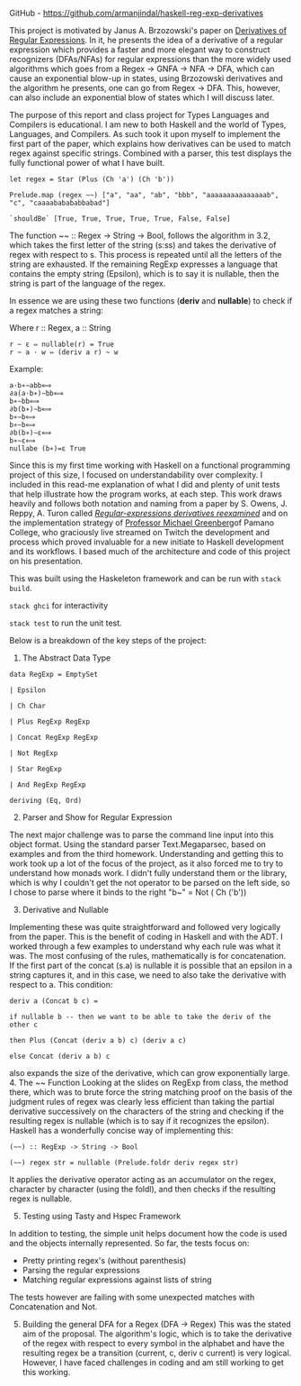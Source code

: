 
GitHub - https://github.com/armanjindal/haskell-reg-exp-derivatives

This project is motivated by Janus A. Brzozowski's paper on [Derivatives of Regular Expressions](https://dl.acm.org/doi/10.1145/321239.321249). In it, he presents the idea of a derivative of a regular expression which provides a faster and more elegant way to construct recognizers (DFAs/NFAs) for regular expressions than the more widely used algorithms which goes from a Regex -> GNFA -> NFA -> DFA, which can cause an exponential blow-up in states, using Brzozowski derivatives and the algorithm he presents, one can go from Regex -> DFA.  This, however, can also include an exponential blow of states which I will discuss later. 

The purpose of this report and class project for Types Languages and Compilers is educational. I am new to both Haskell and the world of Types, Languages, and Compilers. As such took it upon myself to implement the first part of the paper, which explains how derivatives can be used to match regex against specific strings.  Combined with a parser, this test displays the fully functional power of what I have built. 

```
let regex = Star (Plus (Ch 'a') (Ch 'b'))

Prelude.map (regex ~~) ["a", "aa", "ab", "bbb", "aaaaaaaaaaaaaaab", "c", "caaaababababbabad"]

`shouldBe` [True, True, True, True, True, False, False]
```

The function ~~ :: Regex -> String -> Bool, follows the algorithm in 3.2, which takes the first letter of the string (s:ss) and takes the derivative of regex with respect to s. This process is repeated until all the letters of the string are exhausted. If the remaining RegExp expresses a language that contains the empty string (Epsilon), which is to say it is nullable, then the string is part of the language of the regex.

In essence we are using these two functions (**deriv** and **nullable**) to check if a regex matches a string: 

Where r :: Regex, a :: String 

```
r ~ ε ⇔ nullable(r) = True
r ~ a · w ⇔ (deriv a r) ~ w
```

Example: 
```
a⋅b∗​∼abb⟺
∂a​(a⋅b∗)∼bb⟺
b∗∼bb⟺
∂b​(b∗)∼b⟺
b∗∼b⟺
b∗∼b⟺
∂b​(b∗)∼ε⟺
b∗∼ε⟺
nullabe (b∗)=ε True
```


Since this is my first time working with Haskell on a functional programming project of this size, I focused on understandability over complexity. I included in this read-me explanation of what I did and plenty of unit tests that help illustrate how the program works, at each step. This work draws heavily and follows both notation and naming from a paper by S. Owens, J. Reppy, A. Turon called [*Regular-expressions derivatives reexamined*](https://www.ccs.neu.edu/home/turon/re-deriv.pdf) and on the implementation strategy of [Professor Michael Greenberg](https://cs.pomona.edu/~michael/)of Pamano College, who graciously live streamed on Twitch the development and process which proved invaluable for a new initiate to Haskell development and its workflows. I based much of the architecture and code of this project on his presentation. 

This was built using the Haskeleton framework and can be run with `stack build`.

`stack ghci` for interactivity

`stack test` to run the unit test.

Below is a breakdown of the key steps of the project:

1. The Abstract Data Type

```
data RegExp = EmptySet

| Epsilon

| Ch Char

| Plus RegExp RegExp

| Concat RegExp RegExp

| Not RegExp

| Star RegExp

| And RegExp RegExp

deriving (Eq, Ord)
```

2. Parser and Show for Regular Expression

The next major challenge was to parse the command line input into this object format. Using the standard parser Text.Megaparsec, based on examples and from the third homework. Understanding and getting this to work took up a lot of the focus of the project, as it also forced me to try to understand how monads work.  I didn't fully understand them or the library, which is why I couldn't get the not operator to be parsed on the left side, so I chose to parse where it binds to the right "b~" = Not ( Ch ('b'))

3. Derivative and Nullable

Implementing these was quite straightforward and followed very logically from the paper. This is the benefit of coding in Haskell and with the ADT.  I worked through a few examples to understand why each rule was what it was. The most confusing of the rules, mathematically is for concatenation. If the first part of the concat (s.a) is nullable it is possible that an epsilon in a string captures it, and in this case, we need to also take the derivative with respect to a. This condition:

```
deriv a (Concat b c) =

if nullable b -- then we want to be able to take the deriv of the other c

then Plus (Concat (deriv a b) c) (deriv a c)

else Concat (deriv a b) c
```

also expands the size of the derivative, which can grow exponentially large. 
4. The ~~ Function 
Looking at the slides on RegExp from class, the method there, which was to brute force the string matching proof on the basis of the judgment rules of regex was clearly less efficient than taking the partial derivative successively on the characters of the string and checking if the resulting regex is nullable (which is to say if it recognizes the epsilon). Haskell has a wonderfully concise way of implementing this:
```
(~~) :: RegExp -> String -> Bool

(~~) regex str = nullable (Prelude.foldr deriv regex str)
```

It applies the derivative operator acting as an accumulator on the regex, character by character (using the foldl), and then checks if the resulting regex is nullable. 

5. Testing using Tasty and Hspec Framework

In addition to testing, the simple unit helps document how the code is used and the objects internally represented. So far, the tests focus on:
- Pretty printing regex's (without parenthesis)
- Parsing the regular expressions
- Matching regular expressions against lists of string

The tests however are failing with some unexpected matches with Concatenation and Not. 

5. Building the general DFA for a Regex (DFA -> Regex)
This was the stated aim of the proposal. The algorithm's logic, which is to take the derivative of the regex with respect to every symbol in the alphabet and have the resulting regex be a transition (current, c, deriv c current) is very logical. However, I have faced challenges in coding and am still working to get this working. 
